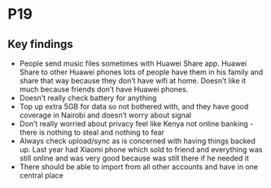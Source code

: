# P19

## Key findings

* People send music files sometimes with Huawei Share app. Huawei Share to other Huawei phones lots of people have them in his family and share that way because they don’t have wifi at home. Doesn’t like it much because friends don’t have Huawei phones.
* Doesn’t really check battery for anything
* Top up extra 5GB for data so not bothered with, and they have good coverage in Nairobi and doesn’t worry about signal
* Don’t really worried about privacy feel like Kenya not online banking - there is nothing to steal and nothing to fear
* Always check upload/sync as is concerned with having things backed up. Last year had Xiaomi phone which sold to friend and everything was still online and was very good because was still there if he needed it
* There should be able to import from all other accounts and have in one central place

